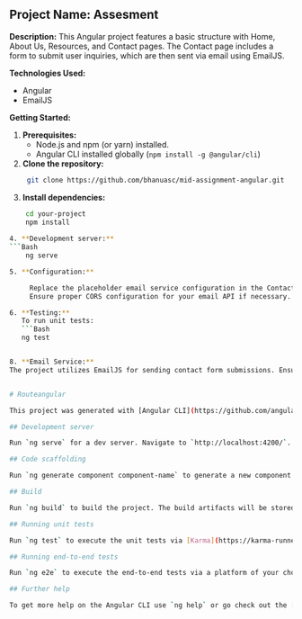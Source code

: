 ## Project Name: Assesment

**Description:**
This Angular project features a basic structure with Home, About Us, Resources, and Contact pages. The Contact page includes a form to submit user inquiries, which are then sent via email using EmailJS.

**Technologies Used:**
* Angular
* EmailJS

**Getting Started:**

1. **Prerequisites:**
   - Node.js and npm (or yarn) installed.
   - Angular CLI installed globally (`npm install -g @angular/cli`)
2. **Clone the repository:**
   ```bash
    git clone https://github.com/bhanuasc/mid-assignment-angular.git

3. **Install dependencies:**
```Bash
    cd your-project
    npm install
    
4. **Development server:**
```Bash
    ng serve

5. **Configuration:**

     Replace the placeholder email service configuration in the ContactService with your actual EmailJS credentials.
     Ensure proper CORS configuration for your email API if necessary.

6. **Testing:**
   To run unit tests:
   ```Bash
   ng test


8. **Email Service:**
The project utilizes EmailJS for sending contact form submissions. Ensure you have an EmailJS account and have configured the service accordingly.


# Routeangular

This project was generated with [Angular CLI](https://github.com/angular/angular-cli) version 18.1.2.

## Development server

Run `ng serve` for a dev server. Navigate to `http://localhost:4200/`. The application will automatically reload if you change any of the source files.

## Code scaffolding

Run `ng generate component component-name` to generate a new component. You can also use `ng generate directive|pipe|service|class|guard|interface|enum|module`.

## Build

Run `ng build` to build the project. The build artifacts will be stored in the `dist/` directory.

## Running unit tests

Run `ng test` to execute the unit tests via [Karma](https://karma-runner.github.io).

## Running end-to-end tests

Run `ng e2e` to execute the end-to-end tests via a platform of your choice. To use this command, you need to first add a package that implements end-to-end testing capabilities.

## Further help

To get more help on the Angular CLI use `ng help` or go check out the [Angular CLI Overview and Command Reference](https://angular.dev/tools/cli) page.
